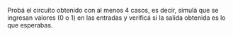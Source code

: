 Probá el circuito obtenido con al menos 4 casos, es decir, simulá que se ingresan valores (0 o 1) en las entradas y verificá si la salida obtenida es lo que esperabas.